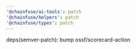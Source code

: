 ```yaml
---
'@chainfuse/ai-tools': patch
'@chainfuse/helpers': patch
'@chainfuse/types': patch
---
```


deps(semver-patch): bump ossf/scorecard-action
